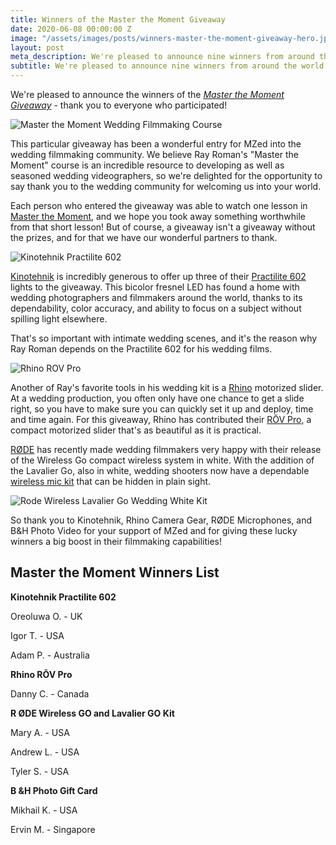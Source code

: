 ```yaml
---
title: Winners of the Master the Moment Giveaway
date: 2020-06-08 00:00:00 Z
image: "/assets/images/posts/winners-master-the-moment-giveaway-hero.jpg"
layout: post
meta_description: We're pleased to announce nine winners from around the world
subtitle: We're pleased to announce nine winners from around the world
---
```


We're pleased to announce the winners of the [_Master the Moment Giveaway_](https://www.mzed.com/news/master-the-moment-giveaway) \- thank you to everyone who participated!

![Master the Moment Wedding Filmmaking Course](https://mzed-cdn1.sfo2.cdn.digitaloceanspaces.com/images/news/master-the-moment-giveaway.jpg)

This particular giveaway has been a wonderful entry for MZed into the wedding filmmaking community. We believe Ray Roman's "Master the Moment" course is an incredible resource to developing as well as seasoned wedding videographers, so we're delighted for the opportunity to say thank you to the wedding community for welcoming us into your world.

Each person who entered the giveaway was able to watch one lesson in [Master the Moment](https://www.mzed.com/courses/ray-roman-master-the-moment-wedding-filmmaking-masterclass), and we hope you took away something worthwhile from that short lesson! But of course, a giveaway isn't a giveaway without the prizes, and for that we have our wonderful partners to thank.

![Kinotehnik Practilite 602](https://mzed-cdn1.sfo2.cdn.digitaloceanspaces.com/images/news/mtm-giveaway-winners-kinotehnik.jpg)

[Kinotehnik](https://kinotehnik.com/) is incredibly generous to offer up three of their [Practilite 602](https://www.bhphotovideo.com/c/product/1208021-REG/kinotehnik_pract602_practilite_602_smart_led.html) lights to the giveaway. This bicolor fresnel LED has found a home with wedding photographers and filmmakers around the world, thanks to its dependability, color accuracy, and ability to focus on a subject without spilling light elsewhere.

That's so important with intimate wedding scenes, and it's the reason why Ray Roman depends on the Practilite 602 for his wedding films.

![Rhino ROV Pro](https://mzed-cdn1.sfo2.cdn.digitaloceanspaces.com/images/news/mtm-giveaway-winners-rhino-slider.jpg)

Another of Ray's favorite tools in his wedding kit is a [Rhino](https://rhinocameragear.com/) motorized slider. At a wedding production, you often only have one chance to get a slide right, so you have to make sure you can quickly set it up and deploy, time and time again. For this giveaway, Rhino has contributed their [RŌV Pro](https://www.bhphotovideo.com/c/product/1402164-REG/rhino_rov003_rov_pro_everyday_8.html), a compact motorized slider that's as beautiful as it is practical.

[RØDE](http://en.rode.com/) has recently made wedding filmmakers very happy with their release of the Wireless Go compact wireless system in white. With the addition of the Lavalier Go, also in white, wedding shooters now have a dependable [wireless mic kit](https://www.bhphotovideo.com/c/product/1558297-REG/rode_wireless_go_compact_wireless.html) that can be hidden in plain sight.

![Rode Wireless Lavalier Go Wedding White Kit](https://mzed-cdn1.sfo2.cdn.digitaloceanspaces.com/images/news/mtm-giveaway-winners-rode.jpg)

So thank you to Kinotehnik, Rhino Camera Gear, RØDE Microphones, and B&H Photo Video for your support of MZed and for giving these lucky winners a big boost in their filmmaking capabilities!

## **Master the Moment Winners List**

 

**Kinotehnik Practilite 602**

Oreoluwa O. - UK 

Igor T. - USA 

Adam P. - Australia

 

**Rhino RŌV Pro**

Danny C. - Canada

 

**R ØDE Wireless GO and Lavalier GO Kit**

Mary A. - USA

Andrew L. - USA 

Tyler S. - USA

 

**B &H Photo Gift Card**

Mikhail K. - USA

Ervin M. - Singapore